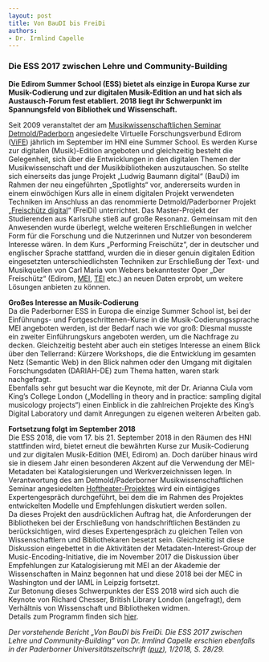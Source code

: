 ```yaml
---
layout: post
title: Von BauDI bis FreiDi
authors:
- Dr. Irmlind Capelle
---
```


### Die ESS 2017 zwischen Lehre und Community-Building

**Die Edirom Summer School (ESS) bietet als einzige in Europa Kurse zur Musik-Codierung und zur digitalen Musik-Edition an und hat sich
als Austausch-Forum fest etabliert. 2018 liegt ihr Schwerpunkt im Spannungsfeld von Bibliothek und Wissenschaft.**

Seit 2009 veranstaltet der am [Musikwissenschaftlichen Seminar Detmold/Paderborn] angesiedelte Virtuelle Forschungsverbund Edirom ([ViFE]) jährlich im September im HNI eine Summer School.
Es werden Kurse zur digitalen (Musik)-Edition angeboten und gleichzeitig besteht die Gelegenheit, sich über die Entwicklungen in den digitalen Themen der Musikwissenschaft und der Musikbibliotheken
auszutauschen. So stellte sich einerseits das junge Projekt „Ludwig Baumann digital“ (BauDi) im Rahmen der neu eingeführten „Spotlights“ vor, andererseits wurden in einem einwöchigen Kurs alle in einem digitalen Projekt
verwendeten Techniken im Anschluss an das renommierte Detmold/Paderborner Projekt „[Freischütz digital]“ (FreiDi) unterrichtet. Das Master-Projekt der Studierenden aus Karlsruhe stieß auf große Resonanz.
Gemeinsam mit den Anwesenden wurde überlegt, welche weiteren Erschließungen in welcher Form für die Forschung und die Nutzerinnen und Nutzer von besonderem Interesse wären. In dem Kurs „Performing Freischütz“, der
in deutscher und englischer Sprache stattfand, wurden die in dieser genuin digitalen Edition eingesetzten unterschiedlichsten Techniken zur Erschließung der Text- und Musikquellen von Carl Maria von Webers
bekanntester Oper „Der Freischütz“ (Edirom, [MEI], [TEI] etc.) an neuen Daten erprobt, um weitere Lösungen anbieten zu können.

**Großes Interesse an Musik-Codierung**  
Da die Paderborner ESS in Europa die einzige Summer School ist, bei der Einführungs- und Fortgeschrittenen-Kurse in die Musik-Codierungssprache MEI angeboten werden, ist der Bedarf nach wie vor groß: Diesmal
musste ein zweiter Einführungskurs angeboten werden, um die Nachfrage zu decken. Gleichzeitig besteht aber auch ein stetiges Interesse an einem Blick über den Tellerrand: Kürzere Workshops, die die Entwicklung im
gesamten Netz (Semantic Web) in den Blick nahmen oder den Umgang mit digitalen Forschungsdaten (DARIAH-DE) zum Thema hatten, waren stark nachgefragt.  
Ebenfalls sehr gut besucht war die Keynote, mit der Dr. Arianna Ciula vom King’s College London („Modelling in theory and in practice: sampling digital musicology projects“) einen Einblick in die zahlreichen Projekte
des King’s Digital Laboratory und damit Anregungen zu eigenen weiteren Arbeiten gab.

**Fortsetzung folgt im September 2018**  
Die ESS 2018, die vom 17. bis 21. September 2018 in den Räumen des HNI stattfinden wird, bietet erneut die bewährten Kurse zur Musik-Codierung und zur digitalen Musik-Edition (MEI, Edirom) an. Doch darüber hinaus
wird sie in diesem Jahr einen besonderen Akzent auf die Verwendung der MEI-Metadaten bei Katalogisierungen und Werkverzeichnissen legen. In Verantwortung des am Detmold/Paderborner Musikwissenschaftlichen
Seminar angesiedelten [Hoftheater-Projektes] wird ein eintägiges Expertengespräch durchgeführt, bei dem die im Rahmen des Projektes entwickelten Modelle und Empfehlungen diskutiert werden sollen.  
Da dieses Projekt den ausdrücklichen Auftrag hat, die Anforderungen der Bibliotheken bei der Erschließung von handschriftlichen Beständen zu berücksichtigen, wird dieses Expertengespräch zu gleichen Teilen
von Wissenschaftlern und Bibliothekaren besetzt sein. Gleichzeitig ist diese Diskussion eingebettet in die Aktivitäten der Metadaten-Interest-Group der Music-Encoding-Initiative, die im November 2017 die
Diskussion über Empfehlungen zur Katalogisierung mit MEI an der Akademie der Wissenschaften in Mainz begonnen hat und diese 2018 bei der MEC in Washington und der IAML in Leipzig fortsetzt.  
Zur Betonung dieses Schwerpunktes der ESS 2018 wird sich auch die Keynote von Richard Chesser, British Library London (angefragt), dem Verhältnis von Wissenschaft und Bibliotheken widmen.  
Details zum Programm finden sich [hier].


*Der vorstehende Bericht „Von BauDI bis FreiDi. Die ESS 2017 zwischen Lehre und Community-Building“ von Dr. Irmlind Capelle erschien ebenfalls in der Paderborner Universitätszeitschrift ([puz]), 1/2018, S. 28/29.*  


[puz]: https://digital.ub.uni-paderborn.de/up/periodical/structure/2918962
[ViFE]: https://edirom.de/
[Musikwissenschaftlichen Seminar Detmold/Paderborn]: https://www.muwi-detmold-paderborn.de/
[Freischütz digital]: https://freischuetz-digital.de/
[MEI]: https://music-encoding.org/
[TEI]: https://tei-c.org/
[Hoftheater-Projektes]: https://hoftheater-detmold.de/
[hier]: https://ess.uni-paderborn.de/2018/programm.html
